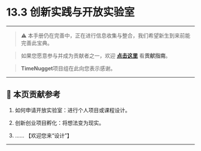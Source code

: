 # 13.3 创新实践与开放实验室

---

> ⚠️ 本手册仍在完善中，正在进行信息收集与整合，我们希望新生到来前能完善此宝典。  

> 如果您愿意参与并成为贡献者之一，欢迎 **[点击这里](/CONTRIBUTING.md)** 看**贡献指南**。

> **TimeNugget**项目组在此向您表示感谢。

---

## 📌 本页贡献参考

1. 如何申请开放实验室：进行个人项目或课程设计。

2. 创新创业项目孵化：将想法变为现实。

3. ……  【欢迎您来“设计”】

---
